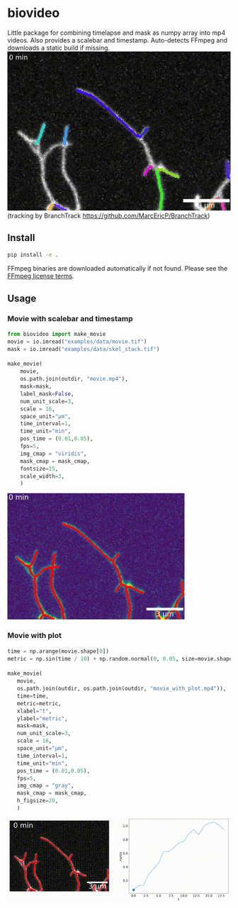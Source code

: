 # biovideo
Little package for combining timelapse and mask as numpy array into mp4 videos. Also provides a scalebar and timestamp. Auto-detects FFmpeg and downloads a static build if missing.
![Demo](examples/generated_movies/movie_tracking.gif)
(tracking by BranchTrack https://github.com/MarcEricP/BranchTrack)
## Install
```bash
pip install -e .
```
FFmpeg binaries are downloaded automatically if not found. Please see the [FFmpeg license terms](https://ffmpeg.org/legal.html).
## Usage
### Movie with scalebar and timestamp
```python
from biovideo import make_movie
movie = io.imread("examples/data/movie.tif")
mask = io.imread("examples/data/skel_stack.tif")

make_movie(
    movie, 
    os.path.join(outdir, "movie.mp4"),
    mask=mask, 
    label_mask=False, 
    num_unit_scale=3,
    scale = 16,
    space_unit="µm",
    time_interval=1,
    time_unit="min",
    pos_time = (0.01,0.05),
    fps=5,
    img_cmap = "viridis",
    mask_cmap = mask_cmap,
    fontsize=15,
    scale_width=3,
    )
```
![movie](examples/generated_movies/movie.gif)

### Movie with plot
 ```python
time = np.arange(movie.shape[0])
metric = np.sin(time / 10) + np.random.normal(0, 0.05, size=movie.shape[0])

make_movie(
    movie, 
    os.path.join(outdir, os.path.join(outdir, "movie_with_plot.mp4")),
    time=time,
    metric=metric, 
    xlabel="t", 
    ylabel="metric",
    mask=mask,  
    num_unit_scale=3,
    scale = 16,
    space_unit="µm",
    time_interval=1,
    time_unit="min",
    pos_time = (0.01,0.05),
    fps=5,
    img_cmap = "gray",
    mask_cmap = mask_cmap,
    h_figsize=20,
    )
 ```
 ![movie](examples/generated_movies/movie_with_plot.gif)

